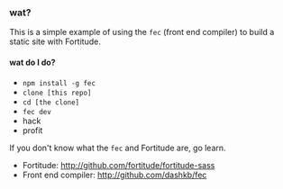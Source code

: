 ### wat?

This is a simple example of using the `fec` (front end compiler) to
build a static site with Fortitude.

#### wat do I do?

* `npm install -g fec`
* `clone [this repo]`
* `cd [the clone]`
* `fec dev`
* hack
* profit

If you don't know what the `fec` and Fortitude are, go learn.

* Fortitude: <http://github.com/fortitude/fortitude-sass>
* Front end compiler: <http://github.com/dashkb/fec>
